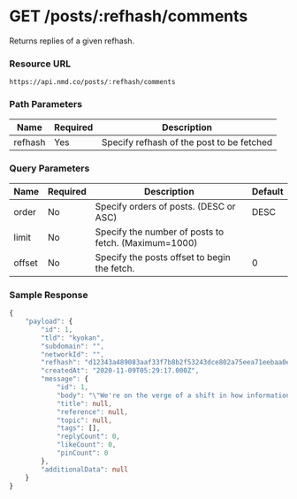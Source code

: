 # GET /posts/:refhash/comments

Returns replies of a given refhash.

### Resource URL
`https://api.nmd.co/posts/:refhash/comments`

### Path Parameters
| Name | Required | Description |
|--|--|--|
| refhash | Yes | Specify refhash of the post to be fetched |

### Query Parameters
| Name | Required | Description | Default |
|--|--|--|--|
| order | No | Specify orders of posts. (DESC or ASC) | DESC  |
| limit | No | Specify the number of posts to fetch. (Maximum=1000) |  |
| offset | No | Specify the posts offset to begin the fetch. | 0 |

### Sample Response

```typescript
{
    "payload": {
        "id": 1,
        "tld": "kyokan",
        "subdomain": "",
        "networkId": "",
        "refhash": "d12343a489083aaf33f7b8b2f53243dce802a75eea71eebaa0e27823da83d3b36b796f6b616e",
        "createdAt": "2020-11-09T05:29:17.000Z",
        "message": {
            "id": 1,
            "body": "\"We're on the verge of a shift in how information is exchanged, a decentralization revolution. I don't think anyone can stop this now.\"\n",
            "title": null,
            "reference": null,
            "topic": null,
            "tags": [],
            "replyCount": 0,
            "likeCount": 0,
            "pinCount": 0
        },
        "additionalData": null
    }
}
```
